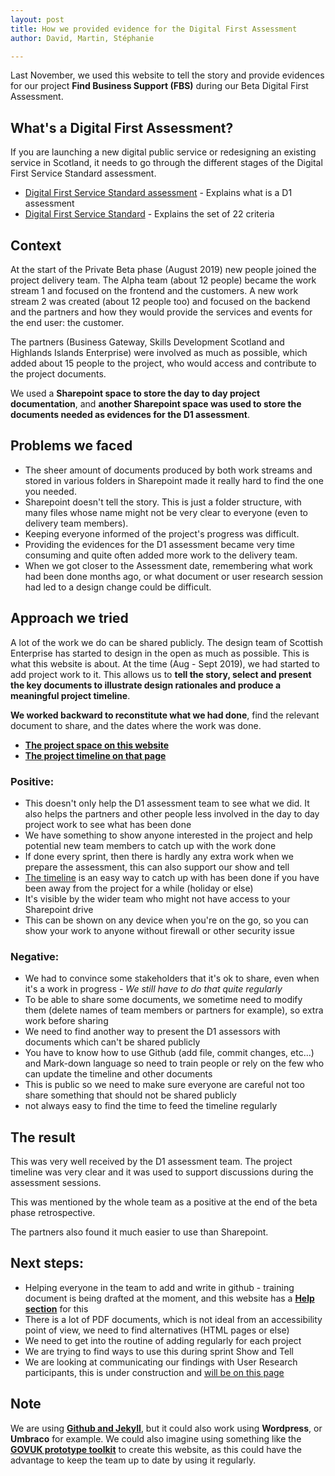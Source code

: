 ```yaml
---
layout: post
title: How we provided evidence for the Digital First Assessment
author: David, Martin, Stéphanie

---
```


Last November, we used this website to tell the story and provide evidences for our project **Find Business Support (FBS)** during our Beta Digital First Assessment.

<!--more-->

## What's a Digital First Assessment?

If you are launching a new digital public service or redesigning an existing service in Scotland, it needs to go through the different stages of the Digital First Service Standard assessment.
- [Digital First Service Standard assessment](https://resources.mygov.scot/standards/where-to-start/) -  Explains what is a D1 assessment
- [Digital First Service Standard](https://resources.mygov.scot/standards/digital-first/#criteria) - Explains the set of 22 criteria

## Context

At the start of the Private Beta phase (August 2019) new people joined the project delivery team. The Alpha team (about 12 people) became the work stream 1 and focused on the frontend and the customers. 
A new work stream 2 was created (about 12 people too) and focused on the backend and the partners and how they would provide the services and events for the end user: the customer.

The partners (Business Gateway, Skills Development Scotland and Highlands Islands Enterprise) were involved as much as possible, which added about 15 people to the project, who would access and contribute to the project documents.

We used a **Sharepoint space to store the day to day project documentation**, and **another Sharepoint space was used to store the documents needed as evidences for the D1 assessment**.

## Problems we faced

- The sheer amount of documents produced by both work streams and stored in various folders in Sharepoint made it really hard to find the one you needed.
- Sharepoint doesn't tell the story. This is just a folder structure, with many files whose name might not be very clear to everyone (even to delivery team members).
- Keeping everyone informed of the project's progress was difficult.
- Providing the evidences for the D1 assessment became very time consuming and quite often added more work to the delivery team.
- When we got closer to the Assessment date, remembering what work had been done months ago, or what document or user research session had led to a design change could be difficult. 

## Approach we tried

A lot of the work we do can be shared publicly. The design team of Scottish Enterprise has started to design in the open as much as possible. This is what this website is about. At the time (Aug - Sept 2019), we had started to add project work to it.
This allows us to **tell the story, select and present the key documents to illustrate design rationales and produce a meaningful project timeline**.

**We worked backward to reconstitute what we had done**, find the relevant document to share, and the dates where the work was done.

- [**The project space on this website**](https://scotentsd.github.io/sep/index.html)
- [**The project timeline on that page**](https://scotentsd.github.io/sep/timeline/) 


### Positive:
- This doesn't only help the D1 assessment team to see what we did. It also helps the partners and other people less involved in the day to day project work to see what has been done
- We have something to show anyone interested in the project and help potential new team members to catch up with the work done
- If done every sprint, then there is hardly any extra work when we prepare the assessment, this can also support our show and tell
- [The timeline](https://scotentsd.github.io/sep/timeline/) is an easy way to catch up with has been done if you have been away from the project for a while (holiday or else)
- It's visible by the wider team who might not have access to your Sharepoint drive
- This can be shown on any device when you're on the go, so you can show your work to anyone without firewall or other security issue 


### Negative:
- We had to convince some stakeholders that it's ok to share, even when it's a work in progress - _We still have to do that quite regularly_
- To be able to share some documents, we sometime need to modify them (delete names of team members or partners for example), so extra work before sharing
- We need to find another way to present the D1 assessors with documents which can't be shared publicly
- You have to know how to use Github (add file, commit changes, etc...) and Mark-down language so need to train people or rely on the few who can update the timeline and other documents 
- This is public so we need to make sure everyone are careful not too share something that should not be shared publicly
- not always easy to find the time to feed the timeline regularly


## The result
This was very well received by the D1 assessment team. The project timeline was very clear and it was used to support discussions during the assessment sessions. 

This was mentioned by the whole team as a positive at the end of the beta phase retrospective.

The partners also found it much easier to use than Sharepoint.


## Next steps:
- Helping everyone in the team to add and write in github - training document is being drafted at the moment, and this website has a [**Help section**](https://scotentsd.github.io/help/) for this
- There is a lot of PDF documents, which is not ideal from an accessibility point of view, we need to find alternatives (HTML pages or else)
- We need to get into the routine of adding regularly for each project
- We are trying to find ways to use this during sprint Show and Tell
- We are looking at communicating our findings with User Research participants, this is under construction and [will be on this page](https://scotentsd.github.io/feedback/)

## Note
We are using [**Github and Jekyll**](https://scotentsd.github.io/resources/), but it could also work using **Wordpress**, or **Umbraco** for example. We could also imagine using something like the [**GOVUK prototype toolkit**](https://govuk-prototype-kit.herokuapp.com/docs/install) to create this website, as this could have the advantage to keep the team up to date by using it regularly. 


